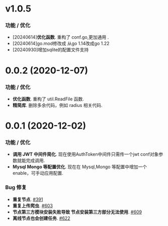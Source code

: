 # v1.0.5 
### 功能 / 优化
- [20240614]**优化函数**. 重构了 conf.go,更加通用 .
- [20240614]go.mod修改成 从go 1.14改成go 1.22
- [20240930]增加sqlite的配置文件支持
  


# 0.0.2 (2020-12-07)
### 功能 / 优化
- **优化函数**. 重构了 util.ReadFile 函数.
- **精简库**. 删除多余代码，例如 radius 相关代码.

# 0.0.1 (2020-12-02)
### 功能 / 优化
- **调用 JWT 中间件简化**. 现在使用AuthToken中间件只需传一个jwt conf对象参数就能完成调用.
- **Mysql Mongo 等配置优化**. 现在在 Mysql,Mongo 等配置中增加一个 enable，可手动应用配置.

### Bug 修复
- **重复节点**. [#391](https://github.com/crawlab-team/crawlab/issues/391)
- **重复上传爬虫**. [#603](https://github.com/crawlab-team/crawlab/issues/603)
- **节点第三方模块安装失败导致 节点安装第三方部分无法使用**. [#609](https://github.com/crawlab-team/crawlab/issues/609)
- **离线节点也会创建任务**. [#622](https://github.com/crawlab-team/crawlab/issues/622)